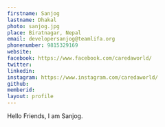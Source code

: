 ```yaml
---
firstname: Sanjog
lastname: Dhakal
photo: sanjog.jpg
place: Biratnagar, Nepal
email: developersanjog@teamlifa.org
phonenumber: 9815329169
website: 
facebook: https://www.facebook.com/caredaworld/
twitter: 
linkedin: 
instagram: https://www.instagram.com/caredaworld/
github: 
memberid:
layout: profile
---
```


Hello Friends, I am Sanjog.